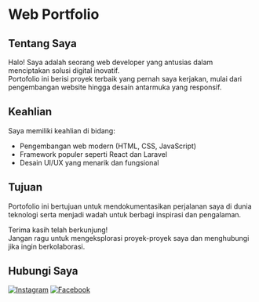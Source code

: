 # Web Portfolio

## Tentang Saya

Halo! Saya adalah seorang web developer yang antusias dalam menciptakan solusi digital inovatif.  
Portofolio ini berisi proyek terbaik yang pernah saya kerjakan, mulai dari pengembangan website hingga desain antarmuka yang responsif.

## Keahlian

Saya memiliki keahlian di bidang:
- Pengembangan web modern (HTML, CSS, JavaScript)
- Framework populer seperti React dan Laravel
- Desain UI/UX yang menarik dan fungsional

## Tujuan

Portofolio ini bertujuan untuk mendokumentasikan perjalanan saya di dunia teknologi serta menjadi wadah untuk berbagi inspirasi dan pengalaman.

Terima kasih telah berkunjung!  
Jangan ragu untuk mengeksplorasi proyek-proyek saya dan menghubungi jika ingin berkolaborasi.

## Hubungi Saya

[![Instagram](https://img.shields.io/badge/Instagram-gedevln12_-E4405F?style=for-the-badge&logo=instagram&logoColor=white)](https://instagram.com/gedevln12_)
[![Facebook](https://img.shields.io/badge/Facebook-avardhra-1877F2?style=for-the-badge&logo=facebook&logoColor=white)](https://facebook.com/avardhra)